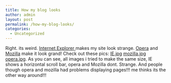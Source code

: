 ```yaml
---
title: How my blog looks
author: admin
layout: post
permalink: /how-my-blog-looks/
categories:
  - Uncategorized
---
```

Right. its weird. [Internet Explorer ][1]makes my site look strange. [Opera][2] and [Mozilla][3] make it look grand! Check out these pics: <a href="http://www.lotas-smartman.net/blog/IE.jpg" target="_blank">IE.jpg</a> <a href="http://www.lotas-smartman.net/blog/mozilla.jpg" target="_blank">mozilla.jpg</a> <a href="http://www.lotas-smartman.net/blog/opera.jpg" target="_blank">opera.jpg</a>. As you can see, all images i tried to make the same size, IE shows a horizontal scroll bar, opera and Mozilla dont. Strange. And people though opera and mozilla had problems displaying pages!!! me thinks its the other way around!!!

 [1]: http://www.microsoft.com/ie
 [2]: http://www.opera.com
 [3]: http://www.mozilla.org